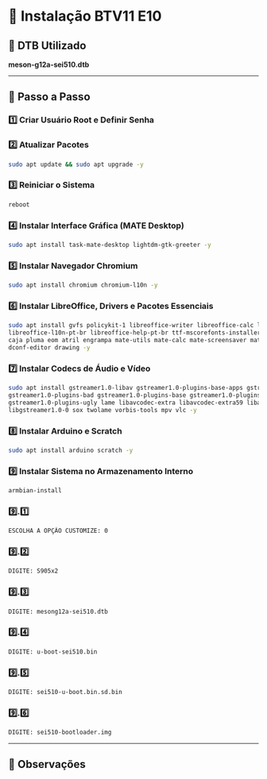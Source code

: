 # 🚀 Instalação BTV11 E10

## 📌 DTB Utilizado
**meson-g12a-sei510.dtb**

---

## 📖 Passo a Passo

### 1️⃣ Criar Usuário Root e Definir Senha

### 2️⃣ Atualizar Pacotes
```sh
sudo apt update && sudo apt upgrade -y
```

### 3️⃣ Reiniciar o Sistema
```sh
reboot
```

### 4️⃣ Instalar Interface Gráfica (MATE Desktop)
```sh
sudo apt install task-mate-desktop lightdm-gtk-greeter -y
```

### 5️⃣ Instalar Navegador Chromium
```sh
sudo apt install chromium chromium-l10n -y
```

### 6️⃣ Instalar LibreOffice, Drivers e Pacotes Essenciais
```sh
sudo apt install gvfs policykit-1 libreoffice-writer libreoffice-calc libreoffice-impress \
libreoffice-l10n-pt-br libreoffice-help-pt-br ttf-mscorefonts-installer network-manager-gnome \
caja pluma eom atril engrampa mate-utils mate-calc mate-screensaver mate-media mate-tweak \
dconf-editor drawing -y
```

### 7️⃣ Instalar Codecs de Áudio e Vídeo
```sh
sudo apt install gstreamer1.0-libav gstreamer1.0-plugins-base-apps gstreamer1.0-vaapi \
gstreamer1.0-plugins-bad gstreamer1.0-plugins-base gstreamer1.0-plugins-good \
gstreamer1.0-plugins-ugly lame libavcodec-extra libavcodec-extra59 libavdevice59 \
libgstreamer1.0-0 sox twolame vorbis-tools mpv vlc -y
```

### 8️⃣ Instalar Arduino e Scratch
```sh
sudo apt install arduino scratch -y
```

### 9️⃣ Instalar Sistema no Armazenamento Interno
```sh
armbian-install
```

### 9️⃣.1️⃣

```sh
ESCOLHA A OPÇÃO CUSTOMIZE: 0
```

### 9️⃣.2️⃣

```sh
DIGITE: S905x2
```

### 9️⃣.3️⃣

```sh
DIGITE: mesong12a-sei510.dtb
```

### 9️⃣.4️⃣

```sh
DIGITE: u-boot-sei510.bin
```

### 9️⃣.5️⃣

```sh
DIGITE: sei510-u-boot.bin.sd.bin
```

### 9️⃣.6️⃣

```sh
DIGITE: sei510-bootloader.img
```

---

## 🎯 Observações



